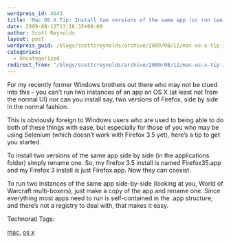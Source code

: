```yaml
---
wordpress_id: 4043
title: 'Mac OS X Tip: Install two versions of the same app (or run two instances)'
date: 2009-08-12T13:16:35+00:00
author: Scott Reynolds
layout: post
wordpress_guid: /blogs/scottcreynolds/archive/2009/08/12/mac-os-x-tip-install-two-versions-of-the-same-app-or-run-two-instances.aspx
categories:
  - Uncategorized
redirect_from: "/blogs/scottcreynolds/archive/2009/08/12/mac-os-x-tip-install-two-versions-of-the-same-app-or-run-two-instances.aspx/"
---
```

For my recently former Windows brothers out there who may not be clued into this &#8211; you can&#8217;t run two instances of an app on OS X (at least not from the normal UI) nor can you install say, two versions of Firefox, side by side in the normal fashion.

This is obviously foreign to Windows users who are used to being able to do both of these things with ease, but especially for those of you who may be using Selenium (which doesn&#8217;t work with Firefox 3.5 yet), here&#8217;s a tip to get you started.

To install two versions of the same app side by side (in the applications folder) simply rename one. So, my firefox 3.5 install is named Firefox35.app and my Firefox 3 install is just Firefox.app. Now they can coexist.

To run two instances of the same app side-by-side (looking at you, World of Warcraft multi-boxers), just make a copy of the app and rename one. Since everything most apps need to run is self-contained in the .app structure, and there&#8217;s not a registry to deal with, that makes it easy.

<!-- Technorati Tags Start -->

Technorati Tags:
  
<a href="http://technorati.com/tag/mac" rel="tag">mac</a>, <a href="http://technorati.com/tag/os%20x" rel="tag">os x</a> 

<!-- Technorati Tags End -->